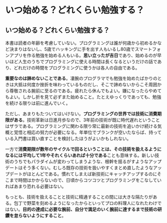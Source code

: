 # いつ始める？どれくらい勉強する？

## いつ始める？どれくらい勉強する？

本書は読者の年齢を考慮していない。プログラミングは誰が何歳から初めるかなど決まりはないし、5歳でハッキングに手を出す人もいるし80歳でスマートフォンアプリを作る勉強を始める人もいる。**思い立ったが吉日**であり、始めるのが早いほど人生のうちでプログラミングに使える時間は長くなるというだけの話であり、どれだけの時間をプログラミングに使うかは各人の自由である。

**重要なのは諦めないことである**。凄腕のプログラマでも勉強を始めたばかりのときは大抵は何度か挫折を味わっているものだし、そこで諦めないからこそ周囲から尊敬される腕前に至るのである。疲れたら休んでもよい。嫌になったらやめてもよい。しかし折を見て必ずまた始めること。たとえゆっくりであっても、勉強を続ける限りは前に進んでいく。

ただし、あまりもたついてはいけない。**プログラミングの世界では技術に消費期限がある**。技術革新は日進月歩なので、3年前の技術が既に時代遅れということはザラである。プログラミングに関わる限り常に最新の技術を追いかけ続ける気概と覚悟と相応の努力が必要になる。年単位でブランクが空いたならば、持っている入門書は買い直すことを検討したほうがよいかもしれない。

一方で**消費期限が数年のサイクルで回るということは、その技術を扱えるようになるには平均して1年やそれくらいあれば十分である**ことも意味する。新しい技術のうちでもパラダイムが変わってしまうような、根幹を揺るがすようなアップデートはそう多くない。むしろ既存の技術を扱いやすくまとめ直したようなアップデートがほとんどである。慣れてしまえば新技術にキャッチアップするのにそこまで時間はかからないので、日頃からコツコツとプログラミングをこなしていればあまり恐れる必要はない。

もっとも、技術を扱えることと技術に精通することの間には大きな隔たりがある。包丁で野菜を刻めるようになったからといってプロの料理人になれたわけではない。**目的の達成に必要な腕前、自分で満足のいく腕前に達するまで技術の研鑽を怠らないようにすること**。

